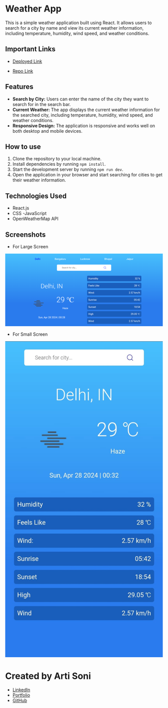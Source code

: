 # Weather App

This is a simple weather application built using React. It allows users to search for a city by name and view its current weather information, including temperature, humidity, wind speed, and weather conditions.

## Important Links

- [Deployed Link](https://frontend-digitalpani.vercel.app/)

- [Repo Link](https://github.com/artisonii/frontend_Digitalpani)

## Features

- **Search by City:** Users can enter the name of the city they want to search for in the search bar.
- **Current Weather:** The app displays the current weather information for the searched city, including temperature, humidity, wind speed, and weather conditions.
- **Responsive Design:** The application is responsive and works well on both desktop and mobile devices.

## How to use

1. Clone the repository to your local machine.
2. Install dependencies by running `npm install`.
3. Start the development server by running `npm run dev`.
4. Open the application in your browser and start searching for cities to get their weather information.

## Technologies Used

- React.js
- CSS
  -JavaScript
- OpenWeatherMap API

## Screenshots

- For Large Screen

<img src="./public/Weather.PNG" />

- For Small Screen

<img src="./public/SmallScreen.jpg" />

# Created by Arti Soni

- [LinkedIn](https://www.linkedin.com/in/arti-soni/)
- [Portfolio](https://artisonii.github.io/)
- [GitHub](https://github.com/artisonii)
